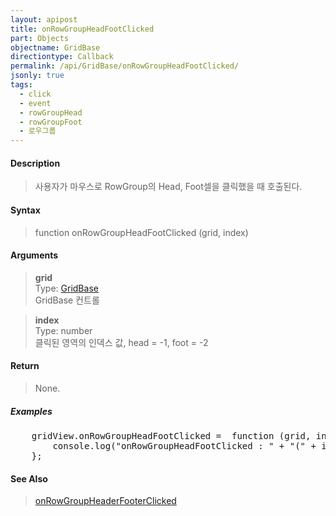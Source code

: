 ```yaml
---
layout: apipost
title: onRowGroupHeadFootClicked
part: Objects
objectname: GridBase
directiontype: Callback
permalink: /api/GridBase/onRowGroupHeadFootClicked/
jsonly: true
tags:
  - click
  - event
  - rowGroupHead
  - rowGroupFoot
  - 로우그룹
---
```



#### Description

> 사용자가 마우스로 RowGroup의 Head, Foot셀을 클릭했을 때 호출된다.  

#### Syntax

> function onRowGroupHeadFootClicked (grid, index)  

#### Arguments

> **grid**  
> Type: [GridBase](/api/GridBase/)  
> GridBase 컨트롤  

> **index**  
> Type: number  
> 클릭된 영역의 인덱스 값, head = -1, foot = -2

#### Return

> None.  

##### Examples 

<pre class="prettyprint">
    gridView.onRowGroupHeadFootClicked =  function (grid, index) {
        console.log("onRowGroupHeadFootClicked : " + "(" + index + ")")
    };
</pre>

#### See Also
> [onRowGroupHeaderFooterClicked](/api/GridBase/onRowGroupHeaderFooterClicked)